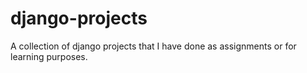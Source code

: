 # django-projects
A collection of django projects that I have done as assignments or for learning purposes.
